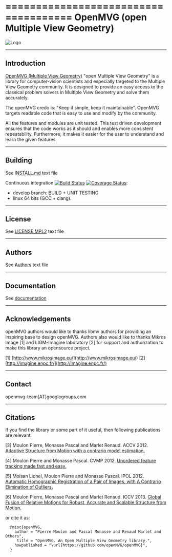 =====================================
OpenMVG (open Multiple View Geometry)
=====================================

![Logo](https://github.com/openMVG/openMVG/raw/master/logo/openMVG_Logo.png)

------------
Introduction
------------

[OpenMVG (Multiple View Geometry)](http://imagine.enpc.fr/~moulonp/openMVG/) "open Multiple View Geometry" is a library for computer-vision scientists and especially targeted to the Multiple View Geometry community. It is designed to provide an easy access to the classical problem solvers in Multiple View Geometry and solve them accurately.

The openMVG credo is: "Keep it simple, keep it maintainable". OpenMVG targets readable code that is easy to use and modify by the community.

All the features and modules are unit tested. This test driven development ensures that the code works as it should and enables more consistent repeatability. Furthermore, it makes it easier for the user to understand and learn the given features.

--------
Building
--------

See [INSTALL.md](INSTALL.md) text file

Continuous integration [![Build Status](https://travis-ci.org/openMVG/openMVG.png?branch=develop)](https://travis-ci.org/openMVG/openMVG) [![Coverage Status](https://coveralls.io/repos/openMVG/openMVG/badge.png?branch=develop)](https://coveralls.io/r/openMVG/openMVG?branch=develop):
 - develop branch: BUILD + UNIT TESTING
 - linux 64 bits (GCC + clang).


-------
License
-------

See [LICENSE MPL2](https://github.com/openMVG/openMVG/raw/master/license.openMVG) text file

-------
Authors
-------

See [Authors](AUTHORS) text file

-------
Documentation
-------

See [documentation](http://openmvg.readthedocs.org/en/latest)

----------------
Acknowledgements
----------------

openMVG authors would like to thanks libmv authors for providing an inspiring 
base to design openMVG. Authors also would like to thanks Mikros Image [1] 
and LIGM-Imagine laboratory [2] for support and authorization to make this
library an opensource project.

[1] [http://www.mikrosimage.eu/](http://www.mikrosimage.eu/)
[2] [http://imagine.enpc.fr/](http://imagine.enpc.fr/)

---------
Contact
---------

openmvg-team[AT]googlegroups.com


---------
Citations
---------

If you find the library or some part of it useful, then following
publications are relevant:

[3] Moulon Pierre, Monasse Pascal and Marlet Renaud. ACCV 2012.
[Adaptive Structure from Motion with a contrario model estimation.](http://hal.archives-ouvertes.fr/index.php?halsid=1n2qdqiv2a0l5eq7qpos9us752&view_this_doc=hal-00769266&version=1)

[4] Moulon Pierre and Monasse Pascal. CVMP 2012.
[Unordered feature tracking made fast and easy.](http://hal.archives-ouvertes.fr/index.php?halsid=ggdarhl8cv1j6ohq2073eok8q3&view_this_doc=hal-00769267&version=1)

[5] Moisan Lionel, Moulon Pierre and Monasse Pascal. IPOL 2012.
[Automatic Homographic Registration of a Pair of Images, with A Contrario Elimination of Outliers.](http://dx.doi.org/10.5201/ipol.2012.mmm-oh)

[6] Moulon Pierre, Monasse Pascal and Marlet Renaud. ICCV 2013.
[Global Fusion of Relative Motions for Robust, Accurate and Scalable Structure from Motion.](http://imagine.enpc.fr/~moulonp/publis/iccv2013/index.html)

or cite it as:

```
  @misc{openMVG,
    author = "Pierre Moulon and Pascal Monasse and Renaud Marlet and Others",
     title = "OpenMVG. An Open Multiple View Geometry library.",
    howpublished = "\url{https://github.com/openMVG/openMVG}",
  }
```

